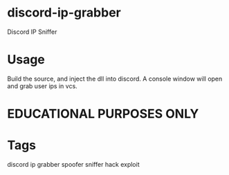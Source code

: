# discord-ip-grabber
Discord IP Sniffer


# Usage
Build the source, and inject the dll into discord.
A console window will open and grab user ips in vcs.



# EDUCATIONAL PURPOSES ONLY

# Tags
discord ip grabber spoofer sniffer hack exploit

